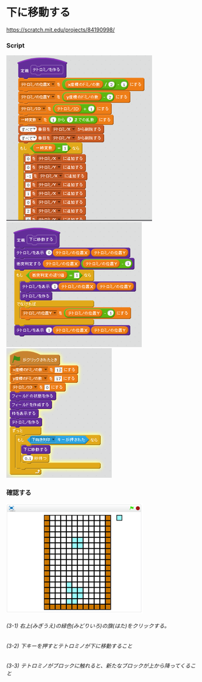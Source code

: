 # 下に移動する

https://scratch.mit.edu/projects/84190998/



### Script

![](s_01.png)
![](s_02.png)
![](s_03.png)

### 確認する
![](test.png)

###### (3-1) 右上(みぎうえ)の緑色(みどりいろ)の旗(はた)をクリックする。

###### (3-2) 下キーを押すとテトロミノが下に移動すること
###### (3-3) テトロミノがブロックに触れると、新たなブロックが上から降ってくること

